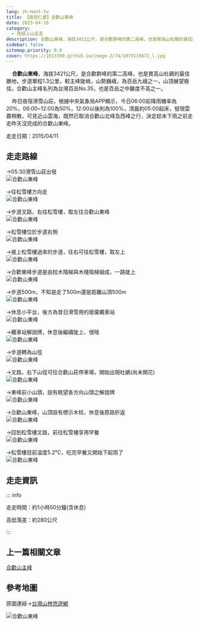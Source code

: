 ```yaml
---
lang: zh-Hant-tw
title: 【南投仁愛】合歡山東峰
date: 2015-04-16
category: 
  - 南投上山走走
description: 合歡山東峰，海拔3421公尺，是合歡群峰的第二高峰，也是賞高山杜鵑的最佳勝地，步道單程1.3公里，較主峰陡峭，山勢巍峨，為百岳九峨之一，山頂展望極佳。合歡山主峰名列為台灣百岳No.35，也是百岳之中難度不高之一。
sidebar: false
sitemap.priority: 0.8
cover: https://1013399.github.io/image-2/74/1079119871_l.jpg
---
```


    **合歡山東峰**，海拔3421公尺，是合歡群峰的第二高峰，也是賞高山杜鵑的最佳勝地，步道單程1.3公里，較主峰陡峭，山勢巍峨，為百岳九峨之一，山頂展望極佳。合歡山主峰名列為台灣百岳No.35，也是百岳之中難度不高之一。 

    昨日夜宿滑雪山莊，根據中央氣象局APP顯示，今日06:00前降雨機率為20%，06:00~12:00為50%，12:00以後則為100%，清晨約05:00起床，發現雲霧稍散，可見近山雲海，既然已取消合歡山北峰及西峰之行，決定趁未下雨之前走走昨天沒完成的合歡山東峰。

<!-- more -->

走走日期：2015/04/11

## 走走路線 
→05:30滑雪山莊出發  
![合歡山東峰](https://1013399.github.io/image-2/74/1079119676_l.jpg)

→往松雪樓方向走  
![合歡山東峰](https://1013399.github.io/image-2/74/1079119780_l.jpg)

→步道叉路，右往松雪樓，取左往合歡山東峰  
![合歡山東峰](https://1013399.github.io/image-2/74/1079120443_l.jpg)

→松雪樓位於步道右側  
![合歡山東峰](https://1013399.github.io/image-2/74/1079120244_l.jpg)

→接上松雪樓過來的步道，往右可往松雪樓，取左上  
![合歡山東峰](https://1013399.github.io/image-2/74/1079119513_l.jpg)

→合歡東峰步道是由枕木階梯與木棧階梯組成，一路陡上  
![合歡山東峰](https://1013399.github.io/image-2/74/1079120065_l.jpg)

→步道500m，不知是走了500m還是距離山頂500m  
![合歡山東峰](https://1013399.github.io/image-2/74/1079120345_l.jpg)

→休息小平台，後方為昔日滑雪用的廢棄纜車站  
![合歡山東峰](https://1013399.github.io/image-2/74/1079119971_l.jpg)

→纜車站解說牌，休息後繼續陡上、很喘  
![合歡山東峰](https://1013399.github.io/image-2/74/1079119306_l.jpg)

→步道轉為山徑  
![合歡山東峰](https://1013399.github.io/image-2/74/1079119871_l.jpg)

→叉路，右下山徑可往合歡山莊停車場，開始出現杜鵑(尚未開花)  
![合歡山東峰](https://1013399.github.io/image-2/74/1079120447_l.jpg)

→東峰前小山頭，設有眺望各方向山頭之解說牌  
![合歡山東峰](https://1013399.github.io/image-2/74/1079120449_l.jpg)

→合歡山東峰，山頂設有標示木柱，休息後原路折返  
![合歡山東峰](https://1013399.github.io/image-2/74/1079120068_l.jpg)

→回到松雪樓叉路，前往松雪樓享用早餐  
![合歡山東峰](https://1013399.github.io/image-2/74/1079120070_l.jpg)

→松雪樓目前溫度5.2℃，吃完早餐又開始下起雨了  
![合歡山東峰](https://1013399.github.io/image-2/74/1079120743_l.jpg)

## 走走資訊
::: info

走走時間：約1小時50分鐘(含休息)

高低落差：約280公尺

:::

## 上一篇相關文章
[合歡山主峰](/posts/post-75-2015-04-15.md)

## 參考地圖
原圖連結→[台灣山林悠遊網](http://recreation.forest.gov.tw/RA/RA_1_1.aspx?RA_ID=0300004)  

![合歡山東峰](https://1013399.github.io/image-2/74/1079120749_l.jpg)